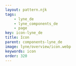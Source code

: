 ```yaml
---
layout: pattern.njk
tags: 
    - lyne_de
    - lyne_components_de
    - page
key: icon-lyne_de
title: Icon
parent: components-lyne_de
image: lyne/overview/icon.webp
keywords: icon
order: 320
---
```

